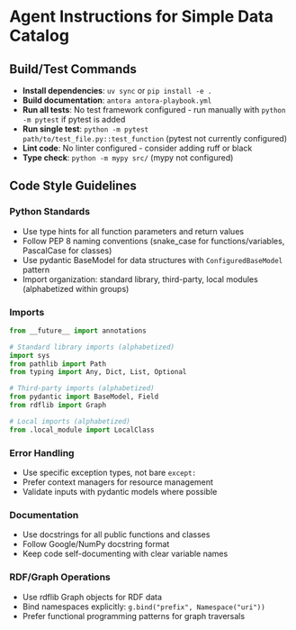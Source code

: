 # Agent Instructions for Simple Data Catalog

## Build/Test Commands
- **Install dependencies**: `uv sync` or `pip install -e .`
- **Build documentation**: `antora antora-playbook.yml`
- **Run all tests**: No test framework configured - run manually with `python -m pytest` if pytest is added
- **Run single test**: `python -m pytest path/to/test_file.py::test_function` (pytest not currently configured)
- **Lint code**: No linter configured - consider adding ruff or black
- **Type check**: `python -m mypy src/` (mypy not configured)

## Code Style Guidelines

### Python Standards
- Use type hints for all function parameters and return values
- Follow PEP 8 naming conventions (snake_case for functions/variables, PascalCase for classes)
- Use pydantic BaseModel for data structures with `ConfiguredBaseModel` pattern
- Import organization: standard library, third-party, local modules (alphabetized within groups)

### Imports
```python
from __future__ import annotations

# Standard library imports (alphabetized)
import sys
from pathlib import Path
from typing import Any, Dict, List, Optional

# Third-party imports (alphabetized)
from pydantic import BaseModel, Field
from rdflib import Graph

# Local imports (alphabetized)
from .local_module import LocalClass
```

### Error Handling
- Use specific exception types, not bare `except:`
- Prefer context managers for resource management
- Validate inputs with pydantic models where possible

### Documentation
- Use docstrings for all public functions and classes
- Follow Google/NumPy docstring format
- Keep code self-documenting with clear variable names

### RDF/Graph Operations
- Use rdflib Graph objects for RDF data
- Bind namespaces explicitly: `g.bind("prefix", Namespace("uri"))`
- Prefer functional programming patterns for graph traversals
